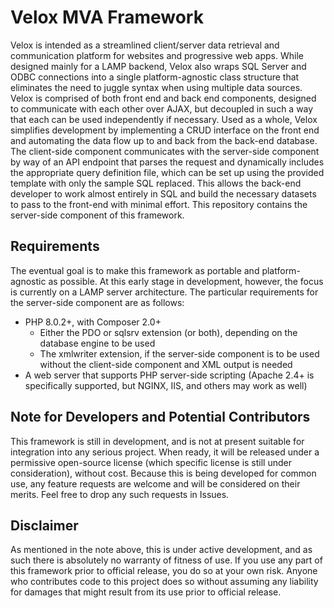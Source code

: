 # Velox MVA Framework

Velox is intended as a streamlined client/server data retrieval and communication platform for websites and progressive web apps. While designed mainly for a LAMP backend, Velox also wraps SQL Server and ODBC connections into a single platform-agnostic class structure that eliminates the need to juggle syntax when using multiple data sources. Velox is comprised of both front end and back end components, designed to communicate with each other over AJAX, but decoupled in such a way that each can be used independently if necessary. Used as a whole, Velox simplifies development by implementing a CRUD interface on the front end and automating the data flow up to and back from the back-end database. The client-side component communicates with the server-side component by way of an API endpoint that parses the request and dynamically includes the appropriate query definition file, which can be set up using the provided template with only the sample SQL replaced. This allows the back-end developer to work almost entirely in SQL and build the necessary datasets to pass to the front-end with minimal effort. This repository contains the server-side component of this framework.

## Requirements
The eventual goal is to make this framework as portable and platform-agnostic as possible. At this early stage in development, however, the focus is currently on a LAMP server architecture. The particular requirements for the server-side component are as follows:

* PHP 8.0.2+, with Composer 2.0+
  * Either the PDO or sqlsrv extension (or both), depending on the database engine to be used
  * The xmlwriter extension, if the server-side component is to be used without the client-side component and XML output is needed
* A web server that supports PHP server-side scripting (Apache 2.4+ is specifically supported, but NGINX, IIS, and others may work as well)

## Note for Developers and Potential Contributors
This framework is still in development, and is not at present suitable for integration into any serious project. When ready, it will be released under a permissive open-source license (which specific license is still under consideration), without cost. Because this is being developed for common use, any feature requests are welcome and will be considered on their merits. Feel free to drop any such requests in Issues.

## Disclaimer
As mentioned in the note above, this is under active development, and as such there is absolutely no warranty of fitness of use. If you use any part of this framework prior to official release, you do so at your own risk. Anyone who contributes code to this project does so without assuming any liability for damages that might result from its use prior to official release.
